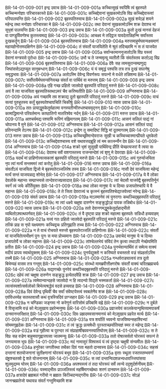 BR-14-01-009-001	इन्द्र उवाच
BR-14-01-009-001a	कच्चित्सुखं स्वपिषि त्वं बृहस्पते कच्चिन्मनोज्ञाः परिचारकास्ते
BR-14-01-009-001c	कच्चिद्देवानां सुखकामोऽसि विप्र कच्चिद्देवास्त्वां परिपालयन्ति
BR-14-01-009-002	बृहस्पतिरुवाच
BR-14-01-009-002a	सुखं शयेऽहं शयने महेन्द्र तथा मनोज्ञाः परिचारका मे
BR-14-01-009-002c	तथा देवानां सुखकामोऽस्मि शक्र देवाश्च मां सुभृशं पालयन्ति
BR-14-01-009-003	इन्द्र उवाच
BR-14-01-009-003a	कुतो दुःखं मानसं देहजं वा पाण्डुर्विवर्णश्च कुतस्त्वमद्य
BR-14-01-009-003c	आचक्ष्व मे तद्द्विज यावदेतान्निहन्मि सर्वांस्तव दुःखकर्तॄन्
BR-14-01-009-004	बृहस्पतिरुवाच
BR-14-01-009-004a	मरुत्तमाहुर्मघवन्यक्ष्यमाणं महायज्ञेनोत्तमदक्षिणेन
BR-14-01-009-004c	तं संवर्तो याजयितेति मे श्रुतं तदिच्छामि न स तं याजयेत
BR-14-01-009-005	इन्द्र उवाच
BR-14-01-009-005a	सर्वान्कामाननुजातोऽसि विप्र यस्त्वं देवानां मन्त्रयसे पुरोधाः
BR-14-01-009-005c	उभौ च ते जन्ममृत्यू व्यतीतौ किं संवर्तस्तव कर्ताऽद्य विप्र
BR-14-01-009-006	बृहस्पतिरुवाच
BR-14-01-009-006a	देवैः सह त्वमसुरान्सम्प्रणुद्य जिघांससेऽद्याप्युत सानुबन्धान्
BR-14-01-009-006c	यं यं समृद्धं पश्यसि तत्र तत्र दुःखं सपत्नेषु समृद्धभावः
BR-14-01-009-007a	अतोऽस्मि देवेन्द्र विवर्णरूपः सपत्नो मे वर्धते तन्निशम्य
BR-14-01-009-007c	सर्वोपायैर्मघवन्संनियच्छ संवर्तं वा पार्थिवं वा मरुत्तम्
BR-14-01-009-008	इन्द्र उवाच
BR-14-01-009-008a	एहि गच्छ प्रहितो जातवेदो बृहस्पतिं परिदातुं मरुत्ते
BR-14-01-009-008c	अयं वै त्वा याजयिता बृहस्पतिस्तथाऽमरं चैव करिष्यतीति
BR-14-01-009-009	अग्निरुवाच
BR-14-01-009-009a	अयं गच्छामि तव शक्राद्य दूतो बृहस्पतिं परिदातुं मरुत्ते
BR-14-01-009-009c	वाचं सत्यां पुरुहूतस्य कर्तुं बृहस्पतेश्चापचितिं चिकीर्षुः
BR-14-01-009-010	व्यास उवाच
BR-14-01-009-010a	ततः प्रायाद्धूमकेतुर्महात्मा वनस्पतीन्वीरुधश्चावमृद्नन्
BR-14-01-009-010c	कामाद्धिमान्ते परिवर्तमानः काष्ठातिगो मातरिश्वेव नर्दन्
BR-14-01-009-011	मरुत्त उवाच
BR-14-01-009-011a	आश्चर्यमद्य पश्यामि रूपिणं वह्निमागतम्
BR-14-01-009-011c	आसनं सलिलं पाद्यं गां चोपानय वै मुने
BR-14-01-009-012	अग्निरुवाच
BR-14-01-009-012a	आसनं सलिलं पाद्यं प्रतिनन्दामि तेऽनघ
BR-14-01-009-012c	इन्द्रेण तु समादिष्टं विद्धि मां दूतमागतम्
BR-14-01-009-013	मरुत्त उवाच
BR-14-01-009-013a	कच्चिच्छ्रीमान्देवराजः सुखी च कच्चिच्चास्मान्प्रीयते धूमकेतो
BR-14-01-009-013c	कच्चिद्देवाश्चास्य वशे यथावत्तद्ब्रूहि त्वं मम कार्त्स्न्येन देव
BR-14-01-009-014	अग्निरुवाच
BR-14-01-009-014a	शक्रो भृशं सुसुखी पार्थिवेन्द्र प्रीतिं चेच्छत्यजरां वै त्वया सः
BR-14-01-009-014c	देवाश्च सर्वे वशगास्तस्य राजन्सन्देशं त्वं शृणु मे देवराज्ञः
BR-14-01-009-015a	यदर्थं मां प्राहिणोत्त्वत्सकाशं बृहस्पतिं परिदातुं मरुत्ते
BR-14-01-009-015c	अयं गुरुर्याजयिता नृप त्वां मर्त्यं सन्तममरं त्वां करोतु
BR-14-01-009-016	मरुत्त उवाच
BR-14-01-009-016a	संवर्तोऽयं याजयिता द्विजो मे बृहस्पतेरञ्जलिरेष तस्य
BR-14-01-009-016c	नासौ देवं याजयित्वा महेन्द्रं मर्त्यं सन्तं याजयन्नद्य शोभेत्
BR-14-01-009-017	अग्निरुवाच
BR-14-01-009-017a	ये वै लोका देवलोके महान्तः सम्प्राप्स्यसे तान्देवराजप्रसादात्
BR-14-01-009-017c	त्वां चेदसौ याजयेद्वै बृहस्पतिर्नूनं स्वर्गं त्वं जयेः कीर्तियुक्तः
BR-14-01-009-018a	तथा लोका मानुषा ये च दिव्याः प्रजापतेश्चापि ये वै महान्तः
BR-14-01-009-018c	ते ते जिता देवराज्यं च कृत्स्नं बृहस्पतिश्चेद्याजयेत्त्वां नरेन्द्र
BR-14-01-009-019	संवर्त उवाच
BR-14-01-009-019a	माऽस्मानेवं त्वं पुनरागाः कथञ्चिद्बृहस्पतिं परिदातुं मरुत्ते
BR-14-01-009-019c	मा त्वां धक्ष्ये चक्षुषा दारुणेन सङ्क्रुद्धोऽहं पावक तन्निबोध
BR-14-01-009-020	व्यास उवाच
BR-14-01-009-020a	ततो देवानगमद्धूमकेतुर्दाहाद्भीतो व्यथितोऽश्वत्थपर्णवत्
BR-14-01-009-020c	तं वै दृष्ट्वा प्राह शक्रो महात्मा बृहस्पतेः सन्निधौ हव्यवाहम्
BR-14-01-009-021a	यत्त्वं गतः प्रहितो जातवेदो बृहस्पतिं परिदातुं मरुत्ते
BR-14-01-009-021c	तत्किं प्राह स नृपो यक्ष्यमाणः कच्चिद्वचः प्रतिगृह्णाति तच्च
BR-14-01-009-022	अग्निरुवाच
BR-14-01-009-022a	न ते वाचं रोचयते मरुत्तो बृहस्पतेरञ्जलिं प्राहिणोत्सः
BR-14-01-009-022c	संवर्तो मां याजयितेत्यभीक्ष्णं पुनः पुनः स मया प्रोच्यमानः
BR-14-01-009-023a	उवाचेदं मानुषा ये च दिव्याः प्रजापतेर्ये च लोका महान्तः
BR-14-01-009-023c	तांश्चेल्लभेयं संविदं तेन कृत्वा तथाऽपि नेच्छेयमिति प्रतीतः
BR-14-01-009-024	इन्द्र उवाच
BR-14-01-009-024a	पुनर्भवान्पार्थिवं तं समेत्य वाक्यं मदीयं प्रापय स्वार्थयुक्तम्
BR-14-01-009-024c	पुनर्यद्युक्तो न करिष्यते वचस्ततो वज्रं संप्रहर्ताऽस्मि तस्मै
BR-14-01-009-025	अग्निरुवाच
BR-14-01-009-025a	गन्धर्वराड्यात्वयं तत्र दूतो बिभेम्यहं वासव तत्र गन्तुम्
BR-14-01-009-025c	संरब्धो मामब्रवीत्तीक्ष्णरोषः संवर्तो वाक्यं चरितब्रह्मचर्यः
BR-14-01-009-026a	यद्यागच्छेः पुनरेवं कथञ्चिद्बृहस्पतिं परिदातुं मरुत्ते
BR-14-01-009-026c	दहेयं त्वां चक्षुषा दारुणेन सङ्क्रुद्ध इत्येतदवैहि शक्र
BR-14-01-009-027	इन्द्र उवाच
BR-14-01-009-027a	त्वमेवान्यान्दहसे जातवेदो न हि त्वदन्यो विद्यते भस्मकर्ता
BR-14-01-009-027c	त्वत्संस्पर्शात्सर्वलोको बिभेत्यश्रद्धेयं वदसे हव्यवाह
BR-14-01-009-028	अग्निरुवाच
BR-14-01-009-028a	दिवं देवेन्द्र पृथिवीं चैव सर्वां संवेष्टयेस्त्वं स्वबलेनैव शक्र
BR-14-01-009-028c	एवंविधस्येह सतस्तवासौ कथं वृत्रस्त्रिदिवं प्राग्जहार
BR-14-01-009-029	इन्द्र उवाच
BR-14-01-009-029a	न चण्डिका जङ्गमा नो करेणुर्न वारिसोमं प्रपिबामि वह्ने
BR-14-01-009-029c	न दुर्बले वै विसृजामि वज्रं को मेऽसुखाय प्रहरेन्मनुष्यः
BR-14-01-009-030a	प्रव्राजयेयं कालकेयान्पृथिव्यामपाकर्षं दानवानन्तरिक्षात्
BR-14-01-009-030c	दिवः प्रह्रादमवसानमानयं को मेऽसुखाय प्रहरेत मर्त्यः
BR-14-01-009-031	अग्निरुवाच
BR-14-01-009-031a	यत्र शर्यातिं च्यवनो याजयिष्यन्सहाश्विभ्यां सोममगृह्णदेकः
BR-14-01-009-031c	तं त्वं क्रुद्धः प्रत्यषेधीः पुरस्ताच्छर्यातियज्ञं स्मर तं महेन्द्र
BR-14-01-009-032a	वज्रं गृहीत्वा च पुरन्दर त्वं संप्राहार्षीश्च्यवनस्यातिघोरम्
BR-14-01-009-032c	स ते विप्रः सह वज्रेण बाहुमपागृह्णात्तपसा जातमन्युः
BR-14-01-009-033a	ततो रोषात्सर्वतो घोररूपं सपत्नं ते जनयामास भूयः
BR-14-01-009-033c	मदं नामासुरं विश्वरूपं यं त्वं दृष्ट्वा चक्षुषी संन्यमीलः
BR-14-01-009-034a	हनुरेका जगतीस्था तथैका दिवं गता महतो दानवस्य
BR-14-01-009-034c	सहस्रं दन्तानां शतयोजनानां सुतीक्ष्णानां घोररूपं बभूव
BR-14-01-009-035a	वृत्ताः स्थूला रजतस्तम्भवर्णा दंष्ट्राश्चतस्रो द्वे शते योजनानाम्
BR-14-01-009-035c	स त्वां दन्तान्विदशन्नभ्यधावज्जिघांसया शूलमुद्यम्य घोरम्
BR-14-01-009-036a	अपश्यस्त्वं तं तदा घोररूपं सर्वे त्वन्ये ददृशुर्दर्शनीयम्
BR-14-01-009-036c	यस्माद्भीतः प्राञ्जलिस्त्वं महर्षिमागच्छेथाः शरणं दानवघ्न
BR-14-01-009-037a	क्षत्रादेवं ब्रह्मबलं गरीयो न ब्रह्मतः किञ्चिदन्यद्गरीयः
BR-14-01-009-037c	सोऽहं जानन्ब्रह्मतेजो यथावन्न संवर्तं गन्तुमिच्छामि शक्र
